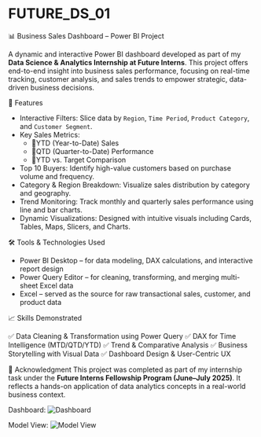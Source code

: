 # FUTURE_DS_01

📊 Business Sales Dashboard – Power BI Project

A dynamic and interactive Power BI dashboard developed as part of my **Data Science & Analytics Internship at Future Interns**.
This project offers end-to-end insight into business sales performance, focusing on real-time tracking, customer analysis, and sales trends to empower strategic, data-driven business decisions.

🧩 Features

* Interactive Filters: Slice data by `Region`, `Time Period`, `Product Category`, and `Customer Segment`.
* Key Sales Metrics:
  * 📌YTD (Year-to-Date) Sales
  * 📌QTD (Quarter-to-Date) Performance
  * 📌YTD vs. Target Comparison
* Top 10 Buyers: Identify high-value customers based on purchase volume and frequency.
* Category & Region Breakdown: Visualize sales distribution by category and geography.
* Trend Monitoring: Track monthly and quarterly sales performance using line and bar charts.
* Dynamic Visualizations: Designed with intuitive visuals including Cards, Tables, Maps, Slicers, and Charts.

🛠 Tools & Technologies Used

* Power BI Desktop – for data modeling, DAX calculations, and interactive report design
* Power Query Editor – for cleaning, transforming, and merging multi-sheet Excel data
* Excel – served as the source for raw transactional sales, customer, and product data

📈 Skills Demonstrated

✅ Data Cleaning & Transformation using Power Query
✅ DAX for Time Intelligence (MTD/QTD/YTD)
✅ Trend & Comparative Analysis
✅ Business Storytelling with Visual Data
✅ Dashboard Design & User-Centric UX

🙌 Acknowledgment
This project was completed as part of my internship task under the **Future Interns Fellowship Program (June–July 2025)**. It reflects a hands-on application of data analytics concepts in a real-world business context.

Dashboard:
![Dashboard](https://github.com/user-attachments/assets/38884e00-447a-41b5-b26a-39be275b29b5)

Model View:
![Model View](https://github.com/user-attachments/assets/146a2f08-f27f-48aa-9cbb-e384688bcd70)
